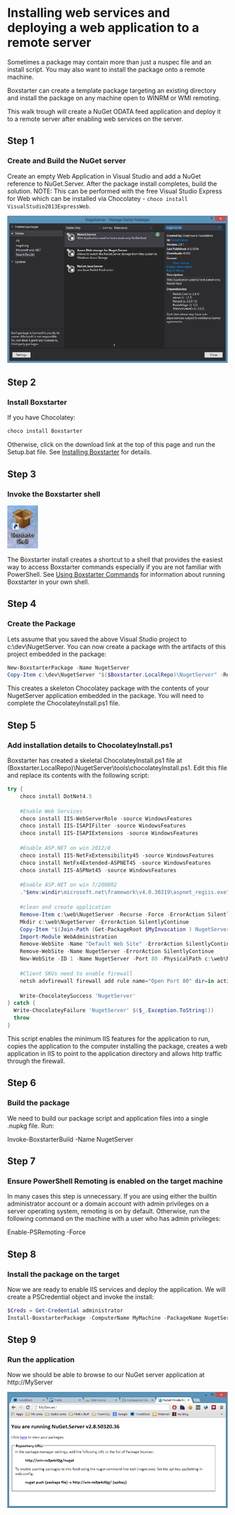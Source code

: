 ﻿---
Order: 10
Title: Deploying A Web Application Remotely
Description: Learn how to install web services and deploy a web application to a remote server.
---

# Installing web services and deploying a web application to a remote server

Sometimes a package may contain more than just a nuspec file and an install script. You may also want to install the package onto a remote machine.

Boxstarter can create a template package targeting an existing directory and install the package on any machine open to WINRM or WMI remoting.

This walk trough will create a NuGet ODATA feed application and deploy it to a remote server after enabling web services on the server. 

## Step 1

### Create and Build the NuGet server

Create an empty Web Application in Visual Studio and add a NuGet reference to NuGet.Server. After the package install completes, build the solution. NOTE: This can be performed with the free Visual Studio Express for Web which can be installed via Chocolatey - `choco install VisualStudio2013ExpressWeb`.

![Manage Nuget packages from Visual Studio](/assets/images/NugetServer.png)

## Step 2

### Install Boxstarter

If you have Chocolatey:

```powershell
choco install Boxstarter
```

Otherwise, click on the download link at the top of this page and run the Setup.bat file. See [Installing Boxstarter](/installboxstarter) for details.

## Step 3

### Invoke the Boxstarter shell

![Boxstarter shortcut icon](/assets/images/shortcut.png)

The Boxstarter install creates a shortcut to a shell that provides the easiest way to access Boxstarter commands especially if you are not familiar with PowerShell. See [Using Boxstarter Commands](/usingboxstarter) for information about running Boxstarter in your own shell.

## Step 4

### Create the Package

Lets assume that you saved the above Visual Studio project to c:\dev\NugetServer. You can now create a package with the artifacts of this project embedded in the package:

```powershell
New-BoxstarterPackage -Name NugetServer
Copy-Item c:\dev\NugetServer "$($Boxstarter.LocalRepo)\NugetServer" -Recurse -Force
```

This creates a skeleton Chocolatey package with the contents of your NugetServer application embedded in the package. You will need to complete the ChocolateyInstall.ps1 file.

## Step 5

### Add installation details to ChocolateyInstall.ps1

Boxstarter has created a skeletal ChocolateyInstall.ps1 file at $($Boxstarter.LocalRepo)\NugetServer\tools\chocolateyInstall.ps1. Edit this file and replace its contents with the following script:

```powershell
try {
    choco install DotNet4.5

    #Enable Web Services
    choco install IIS-WebServerRole -source WindowsFeatures
    choco install IIS-ISAPIFilter -source WindowsFeatures
    choco install IIS-ISAPIExtensions -source WindowsFeatures

    #Enable ASP.NET on win 2012/8
    choco install IIS-NetFxExtensibility45 -source WindowsFeatures
    choco install NetFx4Extended-ASPNET45 -source WindowsFeatures
    choco install IIS-ASPNet45 -source WindowsFeatures

    #Enable ASP.NET on win 7/2008R2
    ."$env:windir\microsoft.net\framework\v4.0.30319\aspnet_regiis.exe" -i

    #clean and create application
    Remove-Item c:\web\NugetServer -Recurse -Force -ErrorAction SilentlyContinue
    Mkdir c:\web\NugetServer -ErrorAction SilentlyContinue
    Copy-Item "$(Join-Path (Get-PackageRoot $MyInvocation ) NugetServer)\*" c:\web\NugetServer -Recurse -Force
    Import-Module WebAdministration
    Remove-WebSite -Name "Default Web Site" -ErrorAction SilentlyContinue
    Remove-WebSite -Name NugetServer -ErrorAction SilentlyContinue
    New-WebSite -ID 1 -Name NugetServer -Port 80 -PhysicalPath c:\web\NugetServer -Force

    #Client SKUs need to enable firewall
    netsh advfirewall firewall add rule name="Open Port 80" dir=in action=allow protocol=TCP localport=80

    Write-ChocolateySuccess 'NugetServer'
} catch {
  Write-ChocolateyFailure 'NugetServer' $($_.Exception.ToString())
  throw
}
```

This script enables the minimum IIS features for the application to run, copies the application to the computer installing the package, creates a web application in IIS to point to the application directory and allows http traffic through the firewall.

## Step 6

### Build the package

We need to build our package script and application files into a single .nupkg file. Run:

Invoke-BoxstarterBuild -Name NugetServer

## Step 7

### Ensure PowerShell Remoting is enabled on the target machine

In many cases this step is unnecessary. If you are using either the builtin administrator account or a domain account with admin privileges on a server operating system, remoting is on by default. Otherwise, run the following command on the machine with a user who has admin privileges:

Enable-PSRemoting -Force

## Step 8

### Install the package on the target

Now we are ready to enable IIS services and deploy the application. We will create a PSCredential object and invoke the install:

```powershell
$Creds = Get-Credential administrator
Install-BoxstarterPackage -ComputerName MyMachine -PackageName NugetServer -Credential $creds -Force
```

## Step 9

### Run the application

Now we should be able to browse to our NuGet server application at http://MyServer

![Running instance of NuGet.Server](/assets/images/NugetServerWeb.png)
